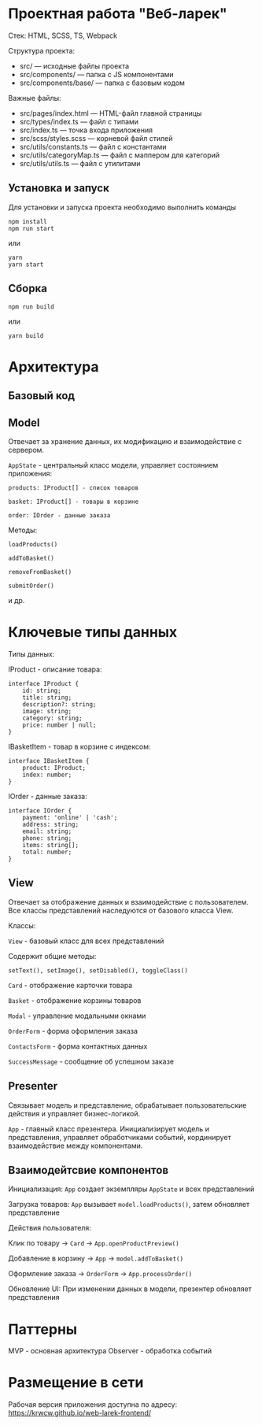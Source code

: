 # Проектная работа "Веб-ларек"

Стек: HTML, SCSS, TS, Webpack

Структура проекта:
- src/ — исходные файлы проекта
- src/components/ — папка с JS компонентами
- src/components/base/ — папка с базовым кодом

Важные файлы:
- src/pages/index.html — HTML-файл главной страницы
- src/types/index.ts — файл с типами
- src/index.ts — точка входа приложения
- src/scss/styles.scss — корневой файл стилей
- src/utils/constants.ts — файл с константами
- src/utils/categoryMap.ts — файл с маппером для категорий
- src/utils/utils.ts — файл с утилитами

## Установка и запуск
Для установки и запуска проекта необходимо выполнить команды

```
npm install
npm run start
```

или

```
yarn
yarn start
```
## Сборка

```
npm run build
```

или

```
yarn build
```

# Архитектура

## Базовый код

## Model

Отвечает за хранение данных, их модификацию и взаимодействие с сервером.

`AppState` - центральный класс модели, управляет состоянием приложения:

```
products: IProduct[] - список товаров

basket: IProduct[] - товары в корзине

order: IOrder - данные заказа
```

Методы: 

```
loadProducts()

addToBasket()

removeFromBasket()

submitOrder() 
```
и др.

# Ключевые типы данных

Типы данных:

IProduct - описание товара:

```
interface IProduct {
    id: string;
    title: string;
    description?: string;
    image: string;
    category: string;
    price: number | null;
}
```

IBasketItem - товар в корзине с индексом:

```
interface IBasketItem {
    product: IProduct;
    index: number;
}
```

IOrder - данные заказа:

```
interface IOrder {
    payment: 'online' | 'cash';
    address: string;
    email: string;
    phone: string;
    items: string[];
    total: number;
}
```

## View

Отвечает за отображение данных и взаимодействие с пользователем. Все классы представлений наследуются от базового класса View.

Классы:

`View` - базовый класс для всех представлений

Содержит общие методы: 
```
setText(), setImage(), setDisabled(), toggleClass()
```

`Card` - отображение карточки товара

`Basket` - отображение корзины товаров

`Modal` - управление модальными окнами

`OrderForm` - форма оформления заказа

`ContactsForm` - форма контактных данных

`SuccessMessage` - сообщение об успешном заказе


## Presenter

Связывает модель и представление, обрабатывает пользовательские действия и управляет бизнес-логикой.

`App` - главный класс презентера. Инициализирует модель и представления, управляет обработчиками событий, кординирует взаимодействие между компонентами.

## Взаимодейтсвие компонентов

Инициализация: `App` создает экземпляры `AppState` и всех представлений

Загрузка товаров: `App` вызывает `model.loadProducts()`, затем обновляет представление

Действия пользователя:

Клик по товару -> `Card` -> `App.openProductPreview()`

Добавление в корзину -> `App` -> `model.addToBasket()`

Оформление заказа -> `OrderForm` -> `App.processOrder()`

Обновление UI: При изменении данных в модели, презентер обновляет представления

# Паттерны

MVP - основная архитектура
Observer - обработка событий

# Размещение в сети

Рабочая версия приложения доступна по адресу:  https://krwcw.github.io/web-larek-frontend/

